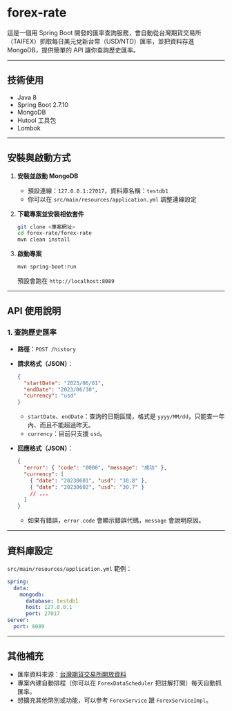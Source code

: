 # forex-rate



這是一個用 Spring Boot 開發的匯率查詢服務，會自動從台灣期貨交易所（TAIFEX）抓取每日美元兌新台幣（USD/NTD）匯率，並把資料存進 MongoDB，提供簡單的 API 讓你查詢歷史匯率。

---

## 技術使用

- Java 8
- Spring Boot 2.7.10
- MongoDB
- Hutool 工具包
- Lombok

---

## 安裝與啟動方式

1. **安裝並啟動 MongoDB**

   - 預設連線：`127.0.0.1:27017`，資料庫名稱：`testdb1`
   - 你可以在 `src/main/resources/application.yml` 調整連線設定

2. **下載專案並安裝相依套件**

   ```bash
   git clone <專案網址>
   cd forex-rate/forex-rate
   mvn clean install
   ```

3. **啟動專案**
   ```bash
   mvn spring-boot:run
   ```
   預設會跑在 `http://localhost:8089`

---

## API 使用說明

### 1. 查詢歷史匯率

- **路徑**：`POST /history`
- **請求格式（JSON）**：

  ```json
  {
    "startDate": "2023/06/01",
    "endDate": "2023/06/30",
    "currency": "usd"
  }
  ```

  - `startDate`、`endDate`：查詢的日期區間，格式是 `yyyy/MM/dd`，只能查一年內、而且不能超過昨天。
  - `currency`：目前只支援 `usd`。

- **回應格式（JSON）**：
  ```json
  {
    "error": { "code": "0000", "message": "成功" },
    "currency": [
      { "date": "20230601", "usd": "30.8" },
      { "date": "20230602", "usd": "30.7" }
      // ...
    ]
  }
  ```
  - 如果有錯誤，`error.code` 會顯示錯誤代碼，`message` 會說明原因。

---

## 資料庫設定

`src/main/resources/application.yml` 範例：

```yaml
spring:
  data:
    mongodb:
      database: testdb1
      host: 127.0.0.1
      port: 27017
server:
  port: 8089
```

---

## 其他補充

- 匯率資料來源：[台灣期貨交易所開放資料](https://openapi.taifex.com.tw/v1/DailyForeignExchangeRates)
- 專案內建自動排程（你可以在 `ForexDataScheduler` 把註解打開）每天自動抓匯率。
- 想擴充其他幣別或功能，可以參考 `ForexService` 跟 `ForexServiceImpl`。
